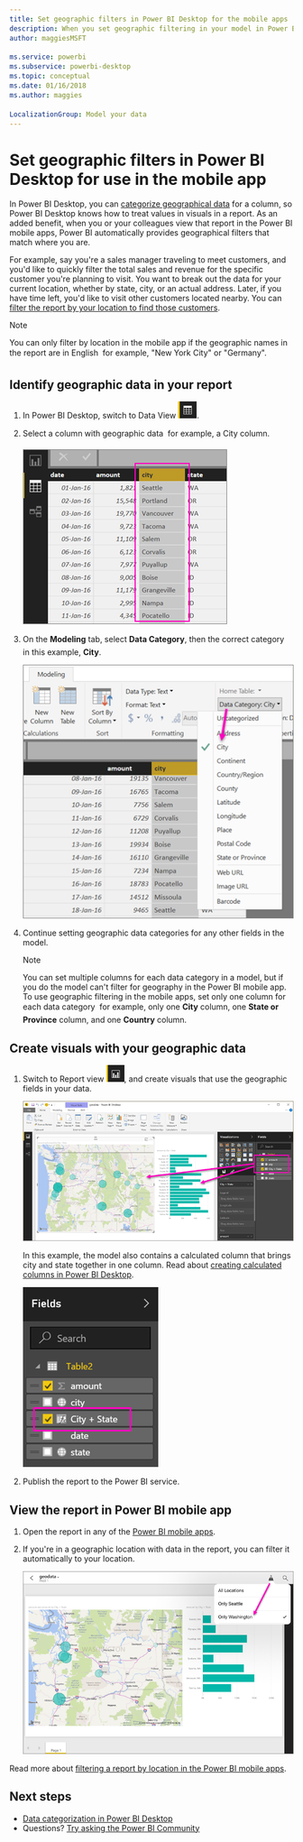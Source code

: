 ```yaml
---
title: Set geographic filters in Power BI Desktop for the mobile apps
description: When you set geographic filtering in your model in Power BI Desktop, you can filter data for your location automatically in the Power BI mobile apps.
author: maggiesMSFT

ms.service: powerbi
ms.subservice: powerbi-desktop
ms.topic: conceptual
ms.date: 01/16/2018
ms.author: maggies

LocalizationGroup: Model your data
---
```

# Set geographic filters in Power BI Desktop for use in the mobile app
In Power BI Desktop, you can [categorize geographical data](../connect-data/desktop-data-categorization.md) for a column, so Power BI Desktop knows how to treat values in visuals in a report. As an added benefit, when you or your colleagues view that report in the Power BI mobile apps, Power BI automatically provides geographical filters that match where you are. 

For example, say you're a sales manager traveling to meet customers, and you'd like to quickly filter the total sales and revenue for the specific customer you're planning to visit. You want to break out the data for your current location, whether by state, city, or an actual address. Later, if you have time left, you'd like to visit other customers located nearby. You can [filter the report by your location to find those customers](../consumer/mobile/mobile-apps-geographic-filtering.md).

> [!NOTE]
> You can only filter by location in the mobile app if the geographic names in the report are in English &#150; for example, "New York City" or "Germany".
> 
> 

## Identify geographic data in your report
1. In Power BI Desktop, switch to Data View ![Data View icon](media/desktop-mobile-geofiltering/pbi_desktop_data_icon.png).
2. Select a column with geographic data &#151; for example, a City column.
   
    ![City column](media/desktop-mobile-geofiltering/power-bi-desktop-geo-column.png)
3. On the **Modeling** tab, select **Data Category**, then the correct category &#151; in this example, **City**.
   
    ![Data category box](media/desktop-mobile-geofiltering/power-bi-desktop-geo-category.png)
4. Continue setting geographic data categories for any other fields in the model. 
   
   > [!NOTE]
   > You can set multiple columns for each data category in a model, but if you do the model can't filter for geography in the Power BI mobile app. To use geographic filtering in the mobile apps, set only one column for each data category &#151; for example, only one **City** column, one **State or Province** column, and one **Country** column. 
   > 
   > 

## Create visuals with your geographic data
1. Switch to Report view ![Report View icon](media/desktop-mobile-geofiltering/power-bi-desktop-report-icon.png), and create visuals that use the geographic fields in your data. 
   
    ![Report with map](media/desktop-mobile-geofiltering/power-bi-desktop-geo-report.png)
   
    In this example, the model also contains a calculated column that brings city and state together in one column. Read about [creating calculated columns in Power BI Desktop](desktop-calculated-columns.md).
   
    ![City + State field](media/desktop-mobile-geofiltering/power-bi-desktop-city-state-column.png)
2. Publish the report to the Power BI service.

## View the report in Power BI mobile app
1. Open the report in any of the [Power BI mobile apps](../consumer/mobile/mobile-apps-for-mobile-devices.md).
2. If you're in a geographic location with data in the report, you can filter it automatically to your location.
   
    ![Geo filter in mobile app](media/desktop-mobile-geofiltering/power-bi-mobile-geo-map-set-filter.png)

Read more about [filtering a report by location in the Power BI mobile apps](../consumer/mobile/mobile-apps-geographic-filtering.md).

## Next steps
* [Data categorization in Power BI Desktop](../connect-data/desktop-data-categorization.md)  
* Questions? [Try asking the Power BI Community](https://community.powerbi.com/)
